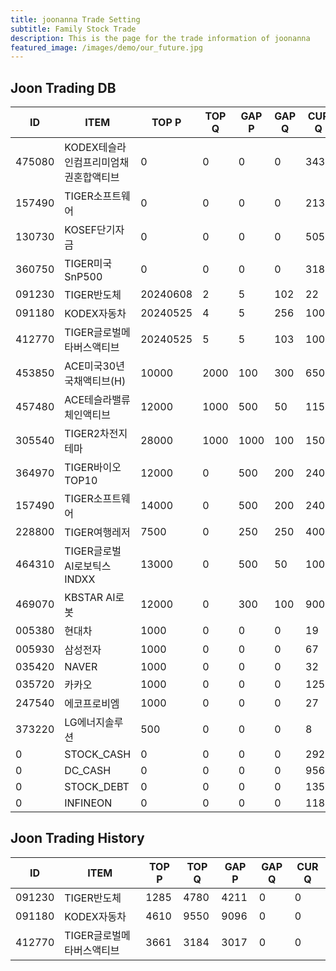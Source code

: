 ```yaml
---
title: joonanna Trade Setting
subtitle: Family Stock Trade
description: This is the page for the trade information of joonanna
featured_image: /images/demo/our_future.jpg
---
```


## Joon Trading DB

|ID|ITEM |TOP P|TOP Q|GAP P|GAP Q|CUR Q|
|--|-----|--|--|--|--|--|
|475080|KODEX테슬라인컴프리미엄채권혼합액티브|0|0|0|0|343|
|157490|TIGER소프트웨어|0|0|0|0|2132|
|130730|KOSEF단기자금|0|0|0|0|505|
|360750|TIGER미국SnP500|0|0|0|0|318|
|091230|TIGER반도체|20240608|2|5|102|22|
|091180|KODEX자동차|20240525|4|5|256|100|
|412770|TIGER글로벌메타버스액티브|20240525|5|5|103|100| 
|453850|ACE미국30년국채액티브(H)|10000|2000|100|300|6500|
|457480|ACE테슬라밸류체인액티브|12000|1000|500|50|1150|
|305540|TIGER2차전지테마|28000|1000|1000|100|1500|
|364970|TIGER바이오TOP10|12000|0|500|200|2400|
|157490|TIGER소프트웨어|14000|0|500|200|2400|
|228800|TIGER여행레저|7500|0|250|250|4000|
|464310|TIGER글로벌AI로보틱스INDXX|13000|0|500|50|100|
|469070|KBSTAR AI로봇|12000|0|300|100|900|
|005380|현대차|1000|0|0|0|19|
|005930|삼성전자|1000|0|0|0|67|
|035420|NAVER|1000|0|0|0|32|
|035720|카카오|1000|0|0|0|125|
|247540|에코프로비엠|1000|0|0|0|27|
|373220|LG에너지솔루션|500|0|0|0|8|
|0|STOCK_CASH|0|0|0|0|292|
|0|DC_CASH|0|0|0|0|956|
|0|STOCK_DEBT|0|0|0|0|1359|
|0|INFINEON|0|0|0|0|1184|


## Joon Trading History

|ID|ITEM |TOP P|TOP Q|GAP P|GAP Q|CUR Q|
|--|-----|--|--|--|--|--|
|091230|TIGER반도체|1285|4780|4211|0|0|
|091180|KODEX자동차|4610|9550|9096|0|0|
|412770|TIGER글로벌메타버스액티브|3661|3184|3017|0|0| 
